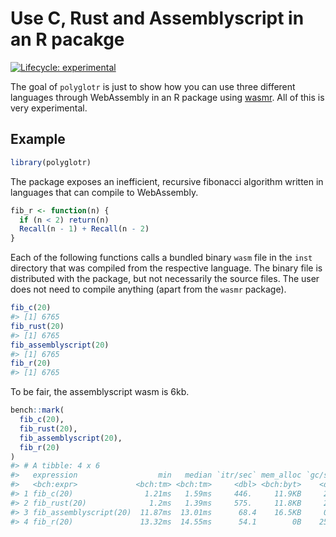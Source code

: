 
<!-- README.md is generated from README.Rmd. Please edit that file -->

# Use C, Rust and Assemblyscript in an R pacakge

<!-- badges: start -->

[![Lifecycle:
experimental](https://img.shields.io/badge/lifecycle-experimental-orange.svg)](https://www.tidyverse.org/lifecycle/#experimental)
<!-- badges: end -->

The goal of `polyglotr` is just to show how you can use three different
languages through WebAssembly in an R package using
[wasmr](https://github.com/dirkschumacher/wasmr). All of this is very
experimental.

## Example

``` r
library(polyglotr)
```

The package exposes an inefficient, recursive fibonacci algorithm
written in languages that can compile to WebAssembly.

``` r
fib_r <- function(n) {
  if (n < 2) return(n)
  Recall(n - 1) + Recall(n - 2)
}
```

Each of the following functions calls a bundled binary `wasm` file in
the `inst` directory that was compiled from the respective language. The
binary file is distributed with the package, but not necessarily the
source files. The user does not need to compile anything (apart from the
`wasmr` package).

``` r
fib_c(20)
#> [1] 6765
fib_rust(20)
#> [1] 6765
fib_assemblyscript(20)
#> [1] 6765
fib_r(20)
#> [1] 6765
```

To be fair, the assemblyscript wasm is 6kb.

``` r
bench::mark(
  fib_c(20),
  fib_rust(20),
  fib_assemblyscript(20),
  fib_r(20)
)
#> # A tibble: 4 x 6
#>   expression                  min   median `itr/sec` mem_alloc `gc/sec`
#>   <bch:expr>             <bch:tm> <bch:tm>     <dbl> <bch:byt>    <dbl>
#> 1 fib_c(20)                1.21ms   1.59ms     446.     11.9KB     2.05
#> 2 fib_rust(20)              1.2ms   1.39ms     575.     11.8KB     2.04
#> 3 fib_assemblyscript(20)  11.87ms  13.01ms      68.4    16.5KB     0   
#> 4 fib_r(20)               13.32ms  14.55ms      54.1        0B    25.5
```
